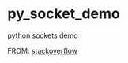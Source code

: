 # py_socket_demo
python sockets demo

FROM: [stackoverflow](https://stackoverflow.com/q/51486786/12291425)
